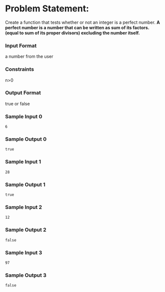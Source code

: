 # Problem Statement:

Create a function that tests whether or not an integer is a perfect number. __A perfect number is a number that can be written as sum of its factors. (equal to sum of its proper divisors) excluding the number itself.__

### Input Format

a number from the user

### Constraints

n>0

### Output Format

true or false

### Sample Input 0
```
6
```
### Sample Output 0
```
true
```
### Sample Input 1
```
28
```
### Sample Output 1
```
true
```
### Sample Input 2
```
12
```
### Sample Output 2
```
false
```
### Sample Input 3
```
97
```
### Sample Output 3
```
false
```
